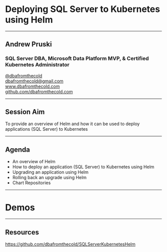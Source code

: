 # Deploying SQL Server to Kubernetes using Helm

---

## Andrew Pruski

### SQL Server DBA, Microsoft Data Platform MVP, & Certified Kubernetes Administrator
<!-- .slide: style="text-align: left;"> -->
<i class="fab fa-twitter"></i><a href="https://twitter.com/dbafromthecold">  @dbafromthecold</a><br>
<i class="fas fa-envelope"></i>  dbafromthecold@gmail.com<br>
<i class="fab fa-wordpress"></i>  www.dbafromthecold.com<br>
<i class="fab fa-github"></i><a href="https://github.com/dbafromthecold">  github.com/dbafromthecold.com</a>

---

## Session Aim
<!-- .slide: style="text-align: left;"> -->
To provide an overview of Helm and how it can be used to deploy applications (SQL Server) to Kubernetes

---

## Agenda
<!-- .slide: style="text-align: left;"> -->
- An overview of Helm<br>
- How to deploy an application (SQL Server) to Kubernetes using Helm<br>
- Upgrading an application using Helm<br>
- Rolling back an upgrade using Helm<br>
- Chart Repositories

---

# Demos

---

## Resources

https://github.com/dbafromthecold/SQLServerKubernetesHelm